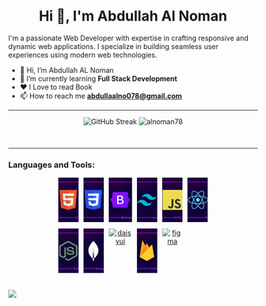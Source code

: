 <h1 align="center">Hi 👋, I'm Abdullah Al Noman</h1>
<p>I'm a passionate Web Developer with expertise in crafting responsive and dynamic web applications. I specialize in building seamless user experiences using modern web technologies.</p>

- 👋 Hi, I’m Abdullah AL Noman
- 🌱 I’m currently learning **Full Stack Development**
- ❤️ I Love to read Book 
- 📫 How to reach me **abdullaalno078@gmail.com**

<p align="left">
</p>
<!--language tools-->
<hr/>
<!--github contributation
<div align="">
    <img src="https://streak-stats.demolab.com?user=ALNoman78&theme=tokyonight" alt="GitHub Streak" />
    <img align="center" src="https://github-readme-stats.vercel.app/api?username=alnoman78&show_icons=true&locale=en" alt="alnoman78" />
</div>
-->
<div align="center">
  <img src="https://streak-stats.demolab.com?user=ALNoman78&theme=tokyonight" alt="GitHub Streak" height="150" alt="stats graph"  />
  <img src="https://github-readme-stats.vercel.app/api?username=alnoman78&show_icons=true&locale=en" alt="alnoman78" height="150"  />
</div>
<!--github states-->

<p align="center">&nbsp;
</p>
<hr/>
<h3 align="left">Languages and Tools:</h3>

<div align="center" style="display: grid; grid-template-columns: repeat(6, 1fr); gap: 10px; width: 60%; margin: 0 auto;"><a href="https://www.w3.org/html/" target="_blank" rel="noreferrer"><img src="https://raw.githubusercontent.com/ProgrammingHero1/ProgrammingHero1/main/image/HTML.png" alt="html5" width="90" height="90" style="object-fit: cover;" /></a><a href="https://www.w3schools.com/css/" target="_blank" rel="noreferrer"><img src="https://raw.githubusercontent.com/ProgrammingHero1/ProgrammingHero1/main/image/CSS.png" alt="css3" width="90" height="90" style="object-fit: cover;" /></a><a href="https://getbootstrap.com/"><img src="https://raw.githubusercontent.com/ProgrammingHero1/ProgrammingHero1/main/image/Bootstrap.png" width="90" height="90" style="object-fit: cover;"></a><a href="https://tailwindcss.com/" target="_blank" rel="noreferrer"><img src="https://raw.githubusercontent.com/ProgrammingHero1/ProgrammingHero1/main/image/Tailwind.png" alt="tailwind" width="90" height="90" style="object-fit: cover;" /></a><a href="https://developer.mozilla.org/en-US/docs/Web/JavaScript" target="_blank" rel="noreferrer"><img src="https://raw.githubusercontent.com/ProgrammingHero1/ProgrammingHero1/main/image/JavaScript.png" alt="javascript" width="90" height="90" style="object-fit: cover;" /></a><a href="https://reactjs.org/" target="_blank" rel="noreferrer"><img src="https://raw.githubusercontent.com/ProgrammingHero1/ProgrammingHero1/main/image/React.png" width="90" height="90" style="object-fit: cover;" /></a><a href="https://nodejs.org" target="_blank" rel="noreferrer"><img src="https://raw.githubusercontent.com/ProgrammingHero1/ProgrammingHero1/main/image/Nodejs.png" alt="nodejs" width="90" height="90" style="object-fit: cover;" /></a><a href="https://www.mongodb.com/" target="_blank" rel="noreferrer"><img src="https://raw.githubusercontent.com/ProgrammingHero1/ProgrammingHero1/main/image/MongoDB.png" alt="mongodb" width="90" height="90" style="object-fit: cover;" /></a><a href="https://www.figma.com/" target="_blank" rel="noreferrer"><img src="https://camo.githubusercontent.com/adfb0bae17cac0dc8202d9e36d264d6ed43179d2828b4da85fc5b9145553078e/68747470733a2f2f63646e2e73696d706c6569636f6e732e6f72672f64616973797569" width="90" height="90" alt="daisyui" style="object-fit: cover;" /></a><a><img src="https://raw.githubusercontent.com/ProgrammingHero1/ProgrammingHero1/main/image/Firebase.png" width="90" height="90" style="object-fit: cover;" /></a><a href="https://www.figma.com/" target="_blank" rel="noreferrer"><img src="https://www.vectorlogo.zone/logos/figma/figma-icon.svg" alt="figma" width="60" height="60" style="object-fit: cover;" /></a></div>





<!--
<p align="center"><a href="https://reactjs.org/" target="_blank" rel="noreferrer"><img src="https://raw.githubusercontent.com/ProgrammingHero1/ProgrammingHero1/main/image/React.png" width="40" height="40" style="object-fit: cover;" /></a><a href="https://www.mongodb.com/" target="_blank" rel="noreferrer"><img src="https://camo.githubusercontent.com/95cdba39e37e40a6e6fcb783ca14767da1caa7e16e60755dae31152cc4cf565b/68747470733a2f2f63646e2e73696d706c6569636f6e732e6f72672f6d6f6e676f6462" alt="mongodb" width="40" height="40" style="object-fit: cover;" /></a><a href="https://nodejs.org" target="_blank" rel="noreferrer"><img src="https://raw.githubusercontent.com/devicons/devicon/master/icons/nodejs/nodejs-original-wordmark.svg" alt="nodejs" width="40" height="40" style="object-fit: cover;" /></a><a href="https://developer.mozilla.org/en-US/docs/Web/JavaScript" target="_blank" rel="noreferrer"><img src="https://raw.githubusercontent.com/devicons/devicon/master/icons/javascript/javascript-original.svg" alt="javascript" width="40" height="40" style="object-fit: cover;" /></a><a href="https://www.w3schools.com/css/" target="_blank" rel="noreferrer"><img src="https://raw.githubusercontent.com/devicons/devicon/master/icons/css3/css3-original-wordmark.svg" alt="css3" width="40" height="40" style="object-fit: cover;" /></a><a href="https://expressjs.com/"><img src="https://camo.githubusercontent.com/e477bcb83064f5925e9bb25761e1f5ad9c632cb8faf92771dfde78932f51f590/68747470733a2f2f63646e2e73696d706c6569636f6e732e6f72672f65787072657373" width="40" height="40" style="object-fit: cover;"></a><a href="https://www.w3.org/html/" target="_blank" rel="noreferrer"><img src="https://raw.githubusercontent.com/devicons/devicon/master/icons/html5/html5-original-wordmark.svg" alt="html5" width="40" height="40" style="object-fit: cover;" /></a><a href="https://tailwindcss.com/" target="_blank" rel="noreferrer"><img src="https://www.vectorlogo.zone/logos/tailwindcss/tailwindcss-icon.svg" alt="tailwind" width="40" height="40" style="object-fit: cover;" /></a><a href="https://www.figma.com/" target="_blank" rel="noreferrer"><img src="https://camo.githubusercontent.com/adfb0bae17cac0dc8202d9e36d264d6ed43179d2828b4da85fc5b9145553078e/68747470733a2f2f63646e2e73696d706c6569636f6e732e6f72672f64616973797569" width="40" height="40" alt="daisyui" style="object-fit: cover;" /></a><a href="https://www.figma.com/" target="_blank" rel="noreferrer"><img src="https://www.vectorlogo.zone/logos/figma/figma-icon.svg" alt="figma" width="40" height="40" style="object-fit: cover;" /></a></p>
-->


<br />

<p><img src = "https://raw.githubusercontent.com/mayhemantt/mayhemantt/Update/svg/Bottom.svg"></p>

